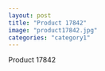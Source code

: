 ```yaml
---
layout: post
title: "Product 17842"
image: "product17842.jpg"
categories: "category1"
---
```

Product 17842
